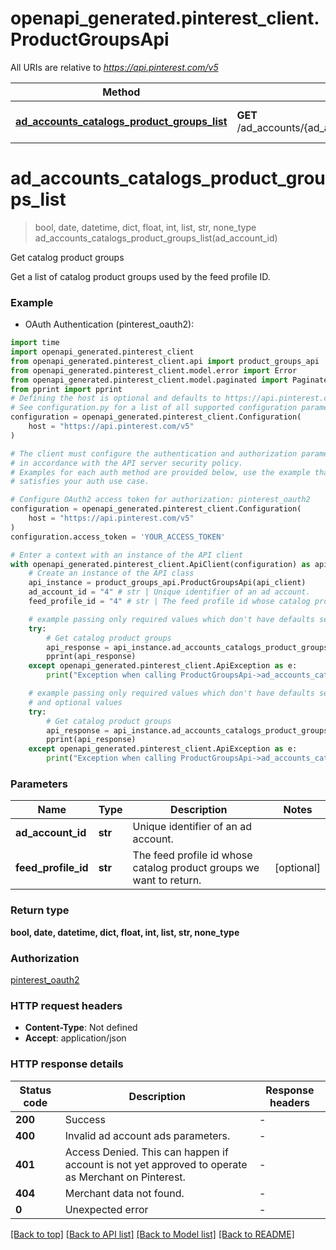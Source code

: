 # openapi_generated.pinterest_client.ProductGroupsApi

All URIs are relative to *https://api.pinterest.com/v5*

Method | HTTP request | Description
------------- | ------------- | -------------
[**ad_accounts_catalogs_product_groups_list**](ProductGroupsApi.md#ad_accounts_catalogs_product_groups_list) | **GET** /ad_accounts/{ad_account_id}/product_groups/catalogs | Get catalog product groups


# **ad_accounts_catalogs_product_groups_list**
> bool, date, datetime, dict, float, int, list, str, none_type ad_accounts_catalogs_product_groups_list(ad_account_id)

Get catalog product groups

Get a list of catalog product groups used by the feed profile ID.

### Example

* OAuth Authentication (pinterest_oauth2):

```python
import time
import openapi_generated.pinterest_client
from openapi_generated.pinterest_client.api import product_groups_api
from openapi_generated.pinterest_client.model.error import Error
from openapi_generated.pinterest_client.model.paginated import Paginated
from pprint import pprint
# Defining the host is optional and defaults to https://api.pinterest.com/v5
# See configuration.py for a list of all supported configuration parameters.
configuration = openapi_generated.pinterest_client.Configuration(
    host = "https://api.pinterest.com/v5"
)

# The client must configure the authentication and authorization parameters
# in accordance with the API server security policy.
# Examples for each auth method are provided below, use the example that
# satisfies your auth use case.

# Configure OAuth2 access token for authorization: pinterest_oauth2
configuration = openapi_generated.pinterest_client.Configuration(
    host = "https://api.pinterest.com/v5"
)
configuration.access_token = 'YOUR_ACCESS_TOKEN'

# Enter a context with an instance of the API client
with openapi_generated.pinterest_client.ApiClient(configuration) as api_client:
    # Create an instance of the API class
    api_instance = product_groups_api.ProductGroupsApi(api_client)
    ad_account_id = "4" # str | Unique identifier of an ad account.
    feed_profile_id = "4" # str | The feed profile id whose catalog product groups we want to return. (optional)

    # example passing only required values which don't have defaults set
    try:
        # Get catalog product groups
        api_response = api_instance.ad_accounts_catalogs_product_groups_list(ad_account_id)
        pprint(api_response)
    except openapi_generated.pinterest_client.ApiException as e:
        print("Exception when calling ProductGroupsApi->ad_accounts_catalogs_product_groups_list: %s\n" % e)

    # example passing only required values which don't have defaults set
    # and optional values
    try:
        # Get catalog product groups
        api_response = api_instance.ad_accounts_catalogs_product_groups_list(ad_account_id, feed_profile_id=feed_profile_id)
        pprint(api_response)
    except openapi_generated.pinterest_client.ApiException as e:
        print("Exception when calling ProductGroupsApi->ad_accounts_catalogs_product_groups_list: %s\n" % e)
```


### Parameters

Name | Type | Description  | Notes
------------- | ------------- | ------------- | -------------
 **ad_account_id** | **str**| Unique identifier of an ad account. |
 **feed_profile_id** | **str**| The feed profile id whose catalog product groups we want to return. | [optional]

### Return type

**bool, date, datetime, dict, float, int, list, str, none_type**

### Authorization

[pinterest_oauth2](../README.md#pinterest_oauth2)

### HTTP request headers

 - **Content-Type**: Not defined
 - **Accept**: application/json


### HTTP response details

| Status code | Description | Response headers |
|-------------|-------------|------------------|
**200** | Success |  -  |
**400** | Invalid ad account ads parameters. |  -  |
**401** | Access Denied. This can happen if account is not yet approved to operate as Merchant on Pinterest. |  -  |
**404** | Merchant data not found. |  -  |
**0** | Unexpected error |  -  |

[[Back to top]](#) [[Back to API list]](../README.md#documentation-for-api-endpoints) [[Back to Model list]](../README.md#documentation-for-models) [[Back to README]](../README.md)

